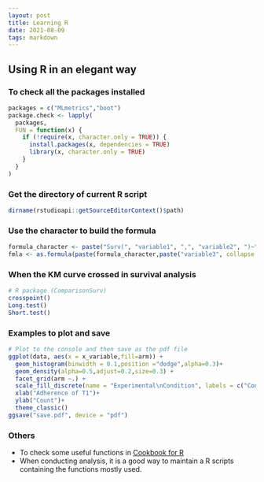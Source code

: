 ```yaml
---
layout: post
title: Learning R
date: 2021-08-09
tags: markdown    
---
```


## Using R in an elegant way

### To check all the packages installed
```R
packages = c("MLmetrics","boot")
package.check <- lapply(
  packages,
  FUN = function(x) {
    if (!require(x, character.only = TRUE)) {
      install.packages(x, dependencies = TRUE)
      library(x, character.only = TRUE)
    }
  }
)
```

### Get the directory of current R script
```R
dirname(rstudioapi::getSourceEditorContext()$path)
```

### Use the character to build the formula
```R
formula_character <- paste("Surv(", "variable1", ",", "variable2", ")~")
fmla <- as.formula(paste(formula_character,paste("variable3", collapse = "+")))
```

### When the KM curve crossed in survival analysis
```R
# R package (ComparisonSurv)
crosspoint()
Long.test()
Short.test()
```

### Examples to plot and save
```R
# Plot to the console and then save as the pdf file
ggplot(data, aes(x = x_variable,fill=arm)) + 
  geom_histogram(binwidth = 0.1,position ="dodge",alpha=0.3)+
  geom_density(alpha=0.5,adjust=0.2,size=0.3) + 
  facet_grid(arm ~.) +
  scale_fill_discrete(name = "Experimental\nCondition", labels = c("Control","Treatment"))+
  xlab("Adherence of T1")+
  ylab("Count")+
  theme_classic()
ggsave("save.pdf", device = "pdf")
```

### Others

*  To check some useful functions in [Cookbook for R](https://openbiox.github.io/Cookbook-for-R-Chinese/index.html)
*  When conducting analysis, it is a good way to maintain a R scripts containing the functions mostly used.
